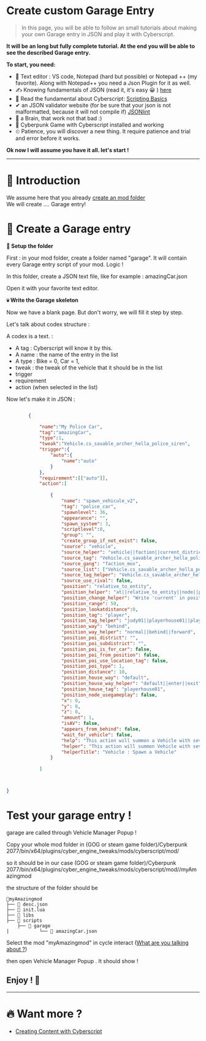 # Create custom Garage Entry

> In this page, you will be able to follow an small tutorials about making your own Garage entry in JSON and play it with Cyberscript.

**It will be an long but fully complete tutorial. At the end you will be able to see the described Garage entry.**

**To start, you need:**
- 📄 Text editor : VS code, Notepad (hard but possible) or Notepad ++ (my favorite). Along with Notepad++ you need a Json Plugin for it as well.
- ✍️ Knowing fundamentals of JSON (read it, it's easy 😀 ) [here](https://www.w3schools.com/js/js_json_intro.asp)
- 💯 Read the fundamental about Cyberscript: [Scripting Basics](scripting-basics.md)
- ✔ an JSON validator website (for be sure that your json is not malformatted, because it will not compile if) [JSONlint](https://jsonlint.com/)
- 🧠 a Brain, that work not that bad :)
- 🥇 Cyberpunk Game with Cyberscript installed and working
- ⏲ Patience, you will discover a new thing. It require patience and trial and error before it works.

**Ok now I will assume you have it all. let's start !**<hr>

# 📁 Introduction

We assume here that you already [create an mod folder](create-an-mod-folder.md)
<br>We will create .... Garage entry!

# 💬 Create a Garage entry

**📂 Setup the folder**

First : in your mod folder, create a folder named "garage". It will contain every Garage entry script of your mod. Logic !

In this folder, create a JSON text file, like for example : amazingCar.json

Open it with your favorite text editor.

**💀 Write the Garage skeleton**

Now we have a blank page. But don't worry, we will fill it step by step.

Let's talk about codex structure :

A codex is a text. :
- A tag : Cyberscript will know it by this.
- A name : the name of the entry in the list
- A type :  Bike = 0,   Car = 1,
- tweak : the tweak of the vehicle that it should be in the list
- trigger 
- requirement
- action (when selected in the list)

Now let's make it in JSON :

```json

		{

			"name":"My Police Car",
			"tag":"amazingCar",
			"type":1,
			"tweak":"Vehicle.cs_savable_archer_hella_police_siren",
			"trigger":{
				"auto":{
					"name":"auto"
				}
			},
			"requirement":[["auto"]],
			"action":[
			
				{
					"name": "spawn_vehicule_v2",
					"tag": "police_car",
					"spawnlevel": 36,
					"appearance": "",
					"spawn_system": 3,
					"scriptlevel":0,
					"group": "",
					"create_group_if_not_exist": false,
					"source": "vehicle",
					"source_helper": "vehicle||faction||current_district_leader||current_subdistrict_leader||district_leader||subdistrict_leader||random||from_list||district_rival||subdistrict_rival||current_district_rival||current_subdistrict_rival",
					"source_tag": "Vehicle.cs_savable_archer_hella_police_siren",
					"source_gang": "faction_mox",
					"source_list": ["Vehicle.cs_savable_archer_hella_police_siren"],
					"source_tag_helper": "Vehicle.cs_savable_archer_hella_police_siren||faction_mox||district_westbrook||NorthOaks",
					"source_use_rival": false,
					"position": "relative_to_entity",		
					"position_helper": "at||relative_to_entity||node||player_look_at||poi||mappin||fasttravel||custom_place||custom_room",
					"position_change_helper": "Write 'current' in position_tag for get current node,mappin, fasttravel, custom_place or custom_room. \n For poi if you write 'current' in position_poi_district you will get the current district, \n if you write 'current in position_poi_subdistrict you will get the current subdistrict. \n also if you write 'random' in position_poi_subdistrict or position_poi_district, you will get an 'random' value",
					"position_range": 50,
					"position_lookatdistance":0,		
					"position_tag": "player",
					"position_tag_helper": "judy01||playerhouse01||playerhouse_bed||",
					"position_way": "behind",
					"position_way_helper": "normal||behind||forward",
					"position_poi_district": "",
					"position_poi_subdistrict": "",
					"position_poi_is_for_car": false,
					"position_poi_from_position": false,
					"position_poi_use_location_tag": false,		
					"position_poi_type": 1,
					"position_distance": 10,
					"position_house_way": "default",
					"position_house_way_helper": "default||enter||exit",
					"position_house_tag": "playerhouse01",	
					"position_node_usegameplay": false,
					"x": 0,
					"y": 0,
					"z": 0,
					"amount": 1,
					"isAV": false,
					"appears_from_behind": false,
					"wait_for_vehicle": false,
					"help": "This action will summon a Vehicle with several custom parameter ",
					"helper": "This action will summon Vehicle with several custom parameter ",
					"helperTitle": "Vehicle : Spawn a Vehicle"
				}
			
			]



}

```


# Test your garage entry !

garage are called through Vehicle Manager Popup !

Copy your whole mod folder in (GOG or steam game folder)/Cyberpunk 2077/bin/x64/plugins/cyber_engine_tweaks/mods/cyberscript/mod/

so it should be in our case (GOG or steam game folder)/Cyberpunk 2077/bin/x64/plugins/cyber_engine_tweaks/mods/cyberscript/mod//myAmazingmod

the structure of the folder should be


```structure
📂myAmazingmod
├── 📃 desc.json
├── 📃 init.lua
├── 📁 libs
├── 📁 scripts
	├── 📁 garage
|    		└── 📃 amazingCar.json
```

Select the mod "myAmazingmod" in cycle interact ([What are you talking about ?](cycle-throught-interact.md))

then open Vehicle Manager Popup . It should show !

<h2>Enjoy ! 🤠</h2><hr>

# 🔥 Want more ?
- [Creating Content with Cyberscript](creating-content-with-cyberscript.md)
